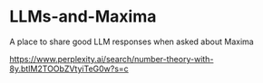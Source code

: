 # LLMs-and-Maxima

A place to share good LLM responses when asked about Maxima

https://www.perplexity.ai/search/number-theory-with-8y.btIM2TOObZVtyiTeG0w?s=c
